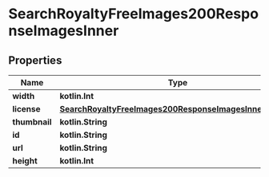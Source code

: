 
# SearchRoyaltyFreeImages200ResponseImagesInner

## Properties
Name | Type | Description | Notes
------------ | ------------- | ------------- | -------------
**width** | **kotlin.Int** |  |  [optional]
**license** | [**SearchRoyaltyFreeImages200ResponseImagesInnerLicense**](SearchRoyaltyFreeImages200ResponseImagesInnerLicense.md) |  |  [optional]
**thumbnail** | **kotlin.String** |  |  [optional]
**id** | **kotlin.String** |  |  [optional]
**url** | **kotlin.String** |  |  [optional]
**height** | **kotlin.Int** |  |  [optional]




